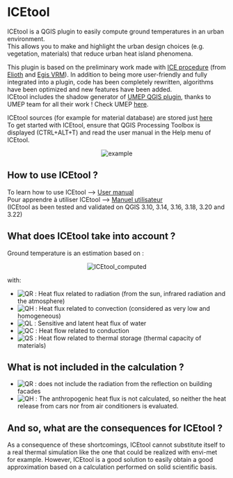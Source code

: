 # ICEtool
ICEtool is a QGIS plugin to easily compute ground temperatures in an urban environment. <br>
This allows you to make and highlight the urban design choices (e.g. vegetation, materials) that reduce urban heat island phenomena.

This plugin is based on the preliminary work made with [ICE procedure](https://gitlab.com/elioth/ice) (from [Elioth](https://elioth.com/) and [Egis VRM](https://www.egis.fr/activites/villes-0)). In addition to being more user-friendly and fully integrated into a plugin, code has been completely rewritten, algorithms have been optimized and new features have been added. </br>
ICEtool includes the shadow generator of [UMEP QGIS plugin](https://github.com/UMEP-dev/UMEP), thanks to UMEP team for all their work ! Check UMEP [here](https://umep-docs.readthedocs.io/en/latest/index.html).

ICEtool sources (for example for material database) are stored just [here](https://github.com/Art-Ev/ICEtool_sources) <br>
To get started with ICEtool, ensure that QGIS Processing Toolbox is displayed (CTRL+ALT+T) and read the user manual in the Help menu of ICEtool.

<p align="center">
<img src="https://github.com/Art-Ev/ICEtool_sources/blob/main/INSA_Example_arrows.png" title="example" />
</p>

## How to use ICEtool ?
To learn how to use ICEtool --> [User manual](https://github.com/Art-Ev/ICEtool/blob/main/Scripts/Docs/HOW_TO_english.pdf)<br>
Pour apprendre à utiliser ICEtool --> [Manuel utilisateur](https://github.com/Art-Ev/ICEtool/blob/main/Scripts/Docs/HOW_TO_french.pdf)<br>
(ICEtool as been tested and validated on QGIS 3.10, 3.14, 3.16, 3.18, 3.20 and 3.22)

## What does ICEtool take into account ?
Ground temperature is an estimation based on :
<p align="center">
<img src="https://latex.codecogs.com/svg.latex?\Large&space;\pagecolor{white}Q_R=Q_H+Q_L+Q_C+{\delta}Q_S" title="ICEtool_computed" />
</p>

with:
- <img src="https://latex.codecogs.com/svg.latex?\Large&space;\pagecolor{white}Q_R" title="QR" /> : Heat flux related to radiation (from the sun, infrared radiation and the atmosphere)
- <img src="https://latex.codecogs.com/svg.latex?\Large&space;\pagecolor{white}Q_H" title="QH" /> : Heat flux related to convection (considered as very low and homogeneous)
- <img src="https://latex.codecogs.com/svg.latex?\Large&space;\pagecolor{white}Q_L" title="QL" /> : Sensitive and latent heat flux of water
- <img src="https://latex.codecogs.com/svg.latex?\Large&space;\pagecolor{white}Q_C" title="QC" /> : Heat flow related to conduction
- <img src="https://latex.codecogs.com/svg.latex?\Large&space;\pagecolor{white}{\delta}Q_S" title="QS" /> : Heat flow related to thermal storage (thermal capacity of materials)

## What is not included in the calculation ?
- <img src="https://latex.codecogs.com/svg.latex?\Large&space;\pagecolor{white}Q_R" title="QR" /> : does not include the radiation from the reflection on building facades
- <img src="https://latex.codecogs.com/svg.latex?\Large&space;\pagecolor{white}Q_H" title="QH" /> : The anthropogenic heat flux is not calculated, so neither the heat release from cars nor from air conditioners is evaluated.

## And so, what are the consequences for ICEtool ?
As a consequence of these shortcomings, ICEtool cannot substitute itself to a real thermal simulation like the one that could be realized with envi-met for example. However, ICEtool is a good solution to easily obtain a good approximation based on a calculation performed on solid scientific basis.
